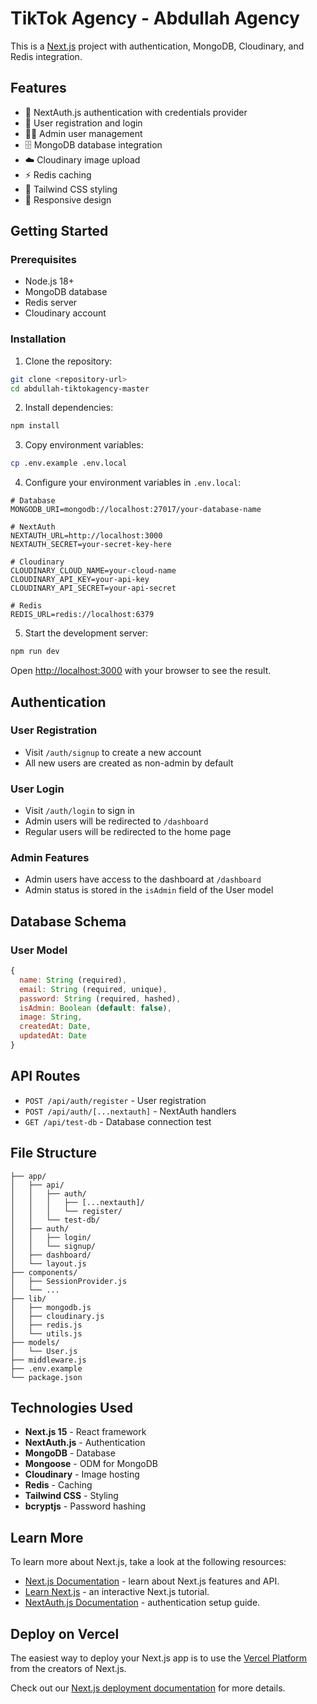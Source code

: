 # TikTok Agency - Abdullah Agency

This is a [Next.js](https://nextjs.org) project with authentication, MongoDB, Cloudinary, and Redis integration.

## Features

- 🔐 NextAuth.js authentication with credentials provider
- 👤 User registration and login
- 👨‍💼 Admin user management
- 🗄️ MongoDB database integration
- ☁️ Cloudinary image upload
- ⚡ Redis caching
- 🎨 Tailwind CSS styling
- 📱 Responsive design

## Getting Started

### Prerequisites

- Node.js 18+
- MongoDB database
- Redis server
- Cloudinary account

### Installation

1. Clone the repository:
```bash
git clone <repository-url>
cd abdullah-tiktokagency-master
```

2. Install dependencies:
```bash
npm install
```

3. Copy environment variables:
```bash
cp .env.example .env.local
```

4. Configure your environment variables in `.env.local`:
```env
# Database
MONGODB_URI=mongodb://localhost:27017/your-database-name

# NextAuth
NEXTAUTH_URL=http://localhost:3000
NEXTAUTH_SECRET=your-secret-key-here

# Cloudinary
CLOUDINARY_CLOUD_NAME=your-cloud-name
CLOUDINARY_API_KEY=your-api-key
CLOUDINARY_API_SECRET=your-api-secret

# Redis
REDIS_URL=redis://localhost:6379
```

5. Start the development server:
```bash
npm run dev
```

Open [http://localhost:3000](http://localhost:3000) with your browser to see the result.

## Authentication

### User Registration
- Visit `/auth/signup` to create a new account
- All new users are created as non-admin by default

### User Login
- Visit `/auth/login` to sign in
- Admin users will be redirected to `/dashboard`
- Regular users will be redirected to the home page

### Admin Features
- Admin users have access to the dashboard at `/dashboard`
- Admin status is stored in the `isAdmin` field of the User model

## Database Schema

### User Model
```javascript
{
  name: String (required),
  email: String (required, unique),
  password: String (required, hashed),
  isAdmin: Boolean (default: false),
  image: String,
  createdAt: Date,
  updatedAt: Date
}
```

## API Routes

- `POST /api/auth/register` - User registration
- `POST /api/auth/[...nextauth]` - NextAuth handlers
- `GET /api/test-db` - Database connection test

## File Structure

```
├── app/
│   ├── api/
│   │   ├── auth/
│   │   │   ├── [...nextauth]/
│   │   │   └── register/
│   │   └── test-db/
│   ├── auth/
│   │   ├── login/
│   │   └── signup/
│   ├── dashboard/
│   └── layout.js
├── components/
│   ├── SessionProvider.js
│   └── ...
├── lib/
│   ├── mongodb.js
│   ├── cloudinary.js
│   ├── redis.js
│   └── utils.js
├── models/
│   └── User.js
├── middleware.js
├── .env.example
└── package.json
```

## Technologies Used

- **Next.js 15** - React framework
- **NextAuth.js** - Authentication
- **MongoDB** - Database
- **Mongoose** - ODM for MongoDB
- **Cloudinary** - Image hosting
- **Redis** - Caching
- **Tailwind CSS** - Styling
- **bcryptjs** - Password hashing

## Learn More

To learn more about Next.js, take a look at the following resources:

- [Next.js Documentation](https://nextjs.org/docs) - learn about Next.js features and API.
- [Learn Next.js](https://nextjs.org/learn) - an interactive Next.js tutorial.
- [NextAuth.js Documentation](https://next-auth.js.org) - authentication setup guide.

## Deploy on Vercel

The easiest way to deploy your Next.js app is to use the [Vercel Platform](https://vercel.com/new?utm_medium=default-template&filter=next.js&utm_source=create-next-app&utm_campaign=create-next-app-readme) from the creators of Next.js.

Check out our [Next.js deployment documentation](https://nextjs.org/docs/app/building-your-application/deploying) for more details.
